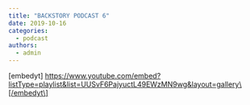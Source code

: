 ```yaml
---
title: "BACKSTORY PODCAST 6"
date: 2019-10-16
categories: 
  - podcast
authors: 
  - admin
---
```


\[embedyt\] https://www.youtube.com/embed?listType=playlist&list=UUSvF6PajyuctL49EWzMN9wg&layout=gallery\[/embedyt\]
